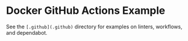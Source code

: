 # Docker GitHub Actions Example

See the `[.github](.github)` directory for examples on linters, workflows, and dependabot.
